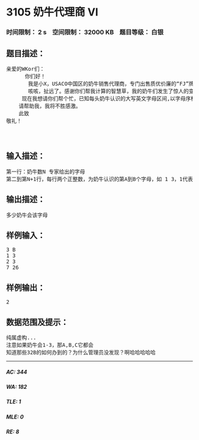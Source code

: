 # 3105 奶牛代理商 VI   
### 时间限制： 2 s&nbsp;&nbsp;&nbsp;&nbsp;空间限制： 32000 KB&nbsp;&nbsp;&nbsp;&nbsp;题目等级： 白银  
## 题目描述：  

<pre>
亲爱的WKor们：
      你们好！
       我是小X，USACO中国区的奶牛销售代理商，专门出售质优价廉的“FJ”牌奶牛，欢迎选购！
       咳咳，扯远了。感谢你们帮我计算的智慧草，我的奶牛们发生了惊人的变化——它们居然认识了大写英文字母！元首科学院的专家都来鉴定了！
     现在我想请你们帮个忙，已知每头奶牛认识的大写英文字母区间,以字母序标记头尾，长度为不超过26的正整数，共有N头，N为不超过10的正整数。专家给出一个大写英文字母，问有多少奶牛认识？
    请帮助我，我将不胜感激。
    此致
敬礼！
                                                                                                                                          你永远的 小X
                                                                                                         【没有日期表示这个故事不科学，纯属虚构】
</pre>
  
  
## 输入描述：  

<pre>
第一行：奶牛数N 专家给出的字母
第二到第N+1行，每行两个正整数，为奶牛认识的第A到B个字母，如 1 3，1代表“A”,3代表“C”
</pre>
  
  
## 输出描述：  

<pre>
多少奶牛会该字母
</pre>
  
  
## 样例输入：  

<pre>
3 B
1 3
2 3
7 26
</pre>
  
  
## 样例输出：  

<pre>
2
</pre>
  
  
## 数据范围及提示：  

<pre>
纯属虚构...
注意如果奶牛会1-3，那A,B,C它都会
知道那些32B的如何办到的？为什么管理员没发现？啊哈哈哈哈哈
</pre>
  
  
***  

##### AC: 344  
##### WA: 182  
##### TLE: 1  
##### MLE: 0  
##### RE: 8  
